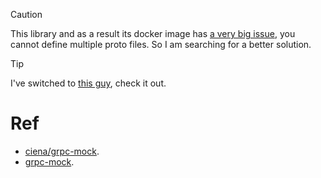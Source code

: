 > [!CAUTION]
>
> This library and as a result its docker image has [a very big issue](https://github.com/YoshiyukiKato/grpc-mock/issues/38), you cannot define multiple proto files. So I am searching for a better solution.

> [!TIP]
>
> I've switched to [this guy](../baqvix-gripmock/), check it out.

# Ref

- [ciena/grpc-mock](https://hub.docker.com/r/ciena/grpc-mock).
- [grpc-mock](https://github.com/YoshiyukiKato/grpc-mock).
